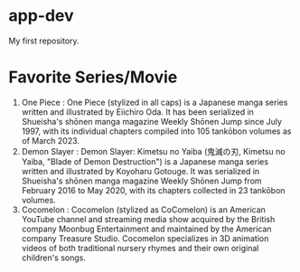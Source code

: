 # app-dev
My first repository.

# Favorite Series/Movie
1. One Piece
: One Piece (stylized in all caps) is a Japanese manga series written and illustrated by Eiichiro Oda. It has been serialized in Shueisha's shōnen manga magazine Weekly Shōnen Jump since July 1997, with its individual chapters compiled into 105 tankōbon volumes as of March 2023.
2. Demon Slayer
: Demon Slayer: Kimetsu no Yaiba (鬼滅の刃, Kimetsu no Yaiba, "Blade of Demon Destruction") is a Japanese manga series written and illustrated by Koyoharu Gotouge. It was serialized in Shueisha's shōnen manga magazine Weekly Shōnen Jump from February 2016 to May 2020, with its chapters collected in 23 tankōbon volumes.
3. Cocomelon
: Cocomelon (stylized as CoComelon) is an American YouTube channel and streaming media show acquired by the British company Moonbug Entertainment and maintained by the American company Treasure Studio. Cocomelon specializes in 3D animation videos of both traditional nursery rhymes and their own original children's songs.
